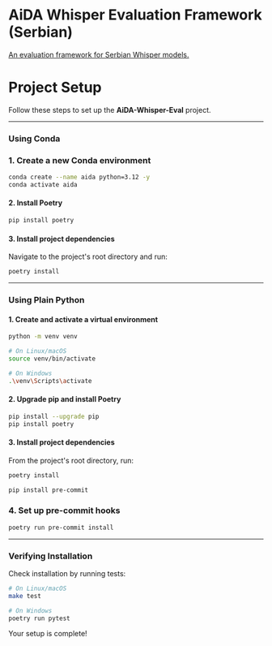 # AiDA Whisper Evaluation Framework (Serbian)


[An evaluation framework for Serbian Whisper models.](https://aida.guru)

# Project Setup

Follow these steps to set up the **AiDA-Whisper-Eval** project.

---

### Using Conda

### 1. Create a new Conda environment

```bash
conda create --name aida python=3.12 -y
conda activate aida
```

#### 2. Install Poetry

```bash
pip install poetry
```

#### 3. Install project dependencies

Navigate to the project's root directory and run:

```bash
poetry install
```

---

### Using Plain Python

#### 1. Create and activate a virtual environment

```bash
python -m venv venv

# On Linux/macOS
source venv/bin/activate

# On Windows
.\venv\Scripts\activate
```

#### 2. Upgrade pip and install Poetry

```bash
pip install --upgrade pip
pip install poetry
```

#### 3. Install project dependencies

From the project's root directory, run:

```bash
poetry install
```

```bash
pip install pre-commit
```

### 4. Set up pre-commit hooks

```bash
poetry run pre-commit install
```

---

### Verifying Installation

Check installation by running tests:

```bash
# On Linux/macOS
make test

# On Windows
poetry run pytest
```

Your setup is complete!
